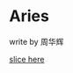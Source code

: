 # Aries

write by 周华辉

 [slice here](https://github.com/dase314/dase314.github.io/blob/main/files/ARIES.pdf)